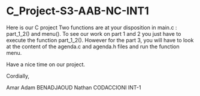 # C_Project-S3-AAB-NC-INT1
Here is our C project
Two functions are at your disposition in main.c : part_1_2() and menu().
To see our work on part 1 and 2 you just have to execute the function part_1_2().
However for the part 3, you will have to look at the content of the agenda.c and agenda.h files and run the function menu.

Have a nice time on our project.

Cordially,

Amar Adam BENADJAOUD
Nathan CODACCIONI
INT-1
